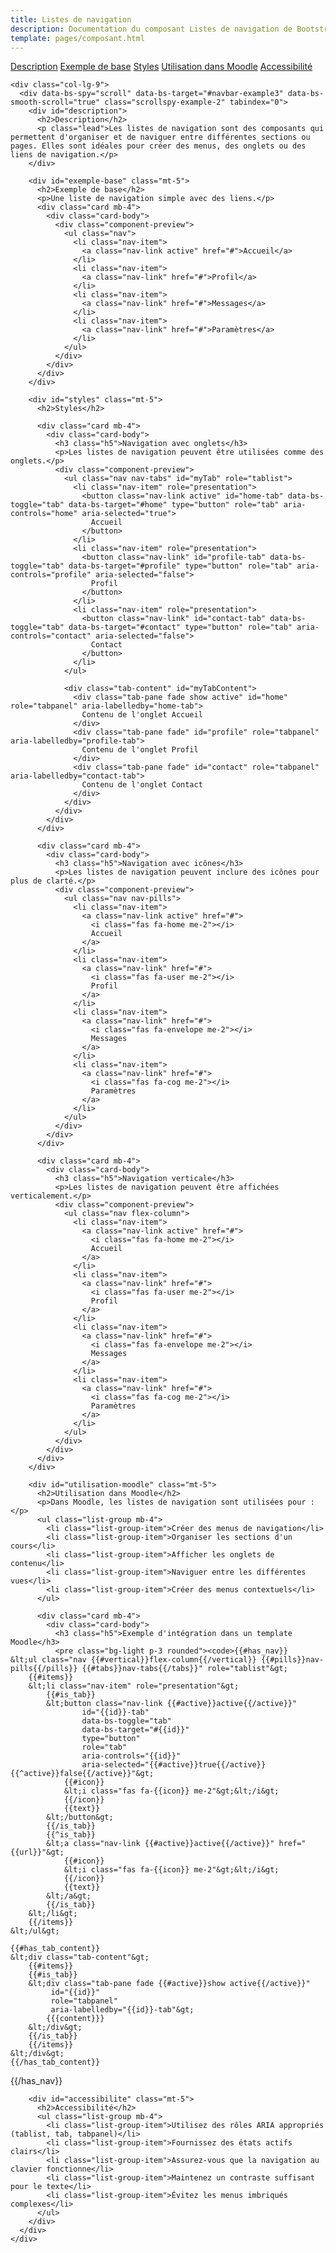 ```yaml
---
title: Listes de navigation
description: Documentation du composant Listes de navigation de Bootstrap 5 pour Moodle
template: pages/composant.html
---
```


<div class="container py-4">
  <div class="row">
    <div class="col-lg-3">
      <nav id="navbar-example3" class="h-100 flex-column align-items-stretch pe-4 border-end">
        <nav class="nav nav-pills flex-column">
          <a class="nav-link" href="#description">Description</a>
          <a class="nav-link" href="#exemple-base">Exemple de base</a>
          <a class="nav-link" href="#styles">Styles</a>
          <a class="nav-link" href="#utilisation-moodle">Utilisation dans Moodle</a>
          <a class="nav-link" href="#accessibilite">Accessibilité</a>
        </nav>
      </nav>
    </div>

    <div class="col-lg-9">
      <div data-bs-spy="scroll" data-bs-target="#navbar-example3" data-bs-smooth-scroll="true" class="scrollspy-example-2" tabindex="0">
        <div id="description">
          <h2>Description</h2>
          <p class="lead">Les listes de navigation sont des composants qui permettent d'organiser et de naviguer entre différentes sections ou pages. Elles sont idéales pour créer des menus, des onglets ou des liens de navigation.</p>
        </div>

        <div id="exemple-base" class="mt-5">
          <h2>Exemple de base</h2>
          <p>Une liste de navigation simple avec des liens.</p>
          <div class="card mb-4">
            <div class="card-body">
              <div class="component-preview">
                <ul class="nav">
                  <li class="nav-item">
                    <a class="nav-link active" href="#">Accueil</a>
                  </li>
                  <li class="nav-item">
                    <a class="nav-link" href="#">Profil</a>
                  </li>
                  <li class="nav-item">
                    <a class="nav-link" href="#">Messages</a>
                  </li>
                  <li class="nav-item">
                    <a class="nav-link" href="#">Paramètres</a>
                  </li>
                </ul>
              </div>
            </div>
          </div>
        </div>

        <div id="styles" class="mt-5">
          <h2>Styles</h2>

          <div class="card mb-4">
            <div class="card-body">
              <h3 class="h5">Navigation avec onglets</h3>
              <p>Les listes de navigation peuvent être utilisées comme des onglets.</p>
              <div class="component-preview">
                <ul class="nav nav-tabs" id="myTab" role="tablist">
                  <li class="nav-item" role="presentation">
                    <button class="nav-link active" id="home-tab" data-bs-toggle="tab" data-bs-target="#home" type="button" role="tab" aria-controls="home" aria-selected="true">
                      Accueil
                    </button>
                  </li>
                  <li class="nav-item" role="presentation">
                    <button class="nav-link" id="profile-tab" data-bs-toggle="tab" data-bs-target="#profile" type="button" role="tab" aria-controls="profile" aria-selected="false">
                      Profil
                    </button>
                  </li>
                  <li class="nav-item" role="presentation">
                    <button class="nav-link" id="contact-tab" data-bs-toggle="tab" data-bs-target="#contact" type="button" role="tab" aria-controls="contact" aria-selected="false">
                      Contact
                    </button>
                  </li>
                </ul>

                <div class="tab-content" id="myTabContent">
                  <div class="tab-pane fade show active" id="home" role="tabpanel" aria-labelledby="home-tab">
                    Contenu de l'onglet Accueil
                  </div>
                  <div class="tab-pane fade" id="profile" role="tabpanel" aria-labelledby="profile-tab">
                    Contenu de l'onglet Profil
                  </div>
                  <div class="tab-pane fade" id="contact" role="tabpanel" aria-labelledby="contact-tab">
                    Contenu de l'onglet Contact
                  </div>
                </div>
              </div>
            </div>
          </div>

          <div class="card mb-4">
            <div class="card-body">
              <h3 class="h5">Navigation avec icônes</h3>
              <p>Les listes de navigation peuvent inclure des icônes pour plus de clarté.</p>
              <div class="component-preview">
                <ul class="nav nav-pills">
                  <li class="nav-item">
                    <a class="nav-link active" href="#">
                      <i class="fas fa-home me-2"></i>
                      Accueil
                    </a>
                  </li>
                  <li class="nav-item">
                    <a class="nav-link" href="#">
                      <i class="fas fa-user me-2"></i>
                      Profil
                    </a>
                  </li>
                  <li class="nav-item">
                    <a class="nav-link" href="#">
                      <i class="fas fa-envelope me-2"></i>
                      Messages
                    </a>
                  </li>
                  <li class="nav-item">
                    <a class="nav-link" href="#">
                      <i class="fas fa-cog me-2"></i>
                      Paramètres
                    </a>
                  </li>
                </ul>
              </div>
            </div>
          </div>

          <div class="card mb-4">
            <div class="card-body">
              <h3 class="h5">Navigation verticale</h3>
              <p>Les listes de navigation peuvent être affichées verticalement.</p>
              <div class="component-preview">
                <ul class="nav flex-column">
                  <li class="nav-item">
                    <a class="nav-link active" href="#">
                      <i class="fas fa-home me-2"></i>
                      Accueil
                    </a>
                  </li>
                  <li class="nav-item">
                    <a class="nav-link" href="#">
                      <i class="fas fa-user me-2"></i>
                      Profil
                    </a>
                  </li>
                  <li class="nav-item">
                    <a class="nav-link" href="#">
                      <i class="fas fa-envelope me-2"></i>
                      Messages
                    </a>
                  </li>
                  <li class="nav-item">
                    <a class="nav-link" href="#">
                      <i class="fas fa-cog me-2"></i>
                      Paramètres
                    </a>
                  </li>
                </ul>
              </div>
            </div>
          </div>
        </div>

        <div id="utilisation-moodle" class="mt-5">
          <h2>Utilisation dans Moodle</h2>
          <p>Dans Moodle, les listes de navigation sont utilisées pour :</p>
          <ul class="list-group mb-4">
            <li class="list-group-item">Créer des menus de navigation</li>
            <li class="list-group-item">Organiser les sections d'un cours</li>
            <li class="list-group-item">Afficher les onglets de contenu</li>
            <li class="list-group-item">Naviguer entre les différentes vues</li>
            <li class="list-group-item">Créer des menus contextuels</li>
          </ul>

          <div class="card mb-4">
            <div class="card-body">
              <h3 class="h5">Exemple d'intégration dans un template Moodle</h3>
              <pre class="bg-light p-3 rounded"><code>{{#has_nav}}
    &lt;ul class="nav {{#vertical}}flex-column{{/vertical}} {{#pills}}nav-pills{{/pills}} {{#tabs}}nav-tabs{{/tabs}}" role="tablist"&gt;
        {{#items}}
        &lt;li class="nav-item" role="presentation"&gt;
            {{#is_tab}}
            &lt;button class="nav-link {{#active}}active{{/active}}"
                    id="{{id}}-tab"
                    data-bs-toggle="tab"
                    data-bs-target="#{{id}}"
                    type="button"
                    role="tab"
                    aria-controls="{{id}}"
                    aria-selected="{{#active}}true{{/active}}{{^active}}false{{/active}}"&gt;
                {{#icon}}
                &lt;i class="fas fa-{{icon}} me-2"&gt;&lt;/i&gt;
                {{/icon}}
                {{text}}
            &lt;/button&gt;
            {{/is_tab}}
            {{^is_tab}}
            &lt;a class="nav-link {{#active}}active{{/active}}" href="{{url}}"&gt;
                {{#icon}}
                &lt;i class="fas fa-{{icon}} me-2"&gt;&lt;/i&gt;
                {{/icon}}
                {{text}}
            &lt;/a&gt;
            {{/is_tab}}
        &lt;/li&gt;
        {{/items}}
    &lt;/ul&gt;

    {{#has_tab_content}}
    &lt;div class="tab-content"&gt;
        {{#items}}
        {{#is_tab}}
        &lt;div class="tab-pane fade {{#active}}show active{{/active}}"
             id="{{id}}"
             role="tabpanel"
             aria-labelledby="{{id}}-tab"&gt;
            {{{content}}}
        &lt;/div&gt;
        {{/is_tab}}
        {{/items}}
    &lt;/div&gt;
    {{/has_tab_content}}
{{/has_nav}}</code></pre>
            </div>
          </div>
        </div>

        <div id="accessibilite" class="mt-5">
          <h2>Accessibilité</h2>
          <ul class="list-group mb-4">
            <li class="list-group-item">Utilisez des rôles ARIA appropriés (tablist, tab, tabpanel)</li>
            <li class="list-group-item">Fournissez des états actifs clairs</li>
            <li class="list-group-item">Assurez-vous que la navigation au clavier fonctionne</li>
            <li class="list-group-item">Maintenez un contraste suffisant pour le texte</li>
            <li class="list-group-item">Évitez les menus imbriqués complexes</li>
          </ul>
        </div>
      </div>
    </div>
  </div>
</div>